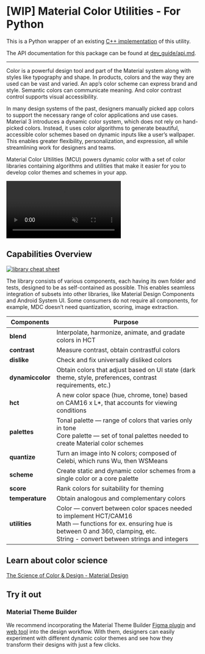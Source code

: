 # [WIP] Material Color Utilities - For Python

This is a Python wrapper of an existing [C++ implementation](https://github.com/material-foundation/material-color-utilities/) of this utility.

The API documentation for this package can be found at [dev_guide/api.md](dev_guide/api.md).

---

Color is a powerful design tool and part of the Material system along with
styles like typography and shape. In products, colors and the way they are used
can be vast and varied. An app’s color scheme can express brand and style.
Semantic colors can communicate meaning. And color contrast control supports
visual accessibility.

In many design systems of the past, designers manually picked app colors to
support the necessary range of color applications and use cases. Material 3
introduces a dynamic color system, which does not rely on hand-picked colors.
Instead, it uses color algorithms to generate beautiful, accessible color
schemes based on dynamic inputs like a user’s wallpaper. This enables greater
flexibility, personalization, and expression, all while streamlining work for
designers and teams.

Material Color Ultilities (MCU) powers dynamic color with a set of color
libraries containing algorithms and utilities that make it easier for you to
develop color themes and schemes in your app.

<video autoplay muted loop src="https://user-images.githubusercontent.com/6655696/146014425-8e8e04bc-e646-4cc2-a3e7-97497a3e1b09.mp4" data-canonical-src="https://user-images.githubusercontent.com/6655696/146014425-8e8e04bc-e646-4cc2-a3e7-97497a3e1b09.mp4" class="d-block rounded-bottom-2 width-fit" style="max-width:640px;"></video>

## Capabilities Overview

<a href="https://github.com/material-foundation/material-color-utilities/raw/main/cheat_sheet.png">
    <img alt="library cheat sheet" src="https://github.com/material-foundation/material-color-utilities/raw/main/cheat_sheet.png" style="max-width:640px;" />
</a>

The library consists of various components, each having its own folder and
 tests, designed to be as self-contained as possible. This enables seamless
 integration of subsets into other libraries, like Material Design Components
 and Android System UI. Some consumers do not require all components, for
 example, MDC doesn’t need quantization, scoring, image extraction.


| Components       | Purpose                                                   |
| ---------------- | --------------------------------------------------------- |
| **blend**        | Interpolate, harmonize, animate, and gradate colors in HCT |
| **contrast**     | Measure contrast, obtain contrastful colors               |
| **dislike**      | Check and fix universally disliked colors                 |
| **dynamiccolor** | Obtain colors that adjust based on UI state (dark theme, style, preferences, contrast requirements, etc.) |
| **hct**          | A new color space (hue, chrome, tone) based on CAM16 x L*, that accounts for viewing conditions |
| **palettes**     | Tonal palette — range of colors that varies only in tone <br>Core palette — set of tonal palettes needed to create Material color schemes |
| **quantize**     | Turn an image into N colors; composed of Celebi, which runs Wu, then WSMeans |
| **scheme**       | Create static and dynamic color schemes from a single color or a core palette |
| **score**        | Rank colors for suitability for theming                   |
| **temperature**  | Obtain analogous and complementary colors                 |
| **utilities**    | Color — convert between color spaces needed to implement HCT/CAM16 <br>Math — functions for ex. ensuring hue is between 0 and 360, clamping, etc. <br>String - convert between strings and integers |

## Learn about color science

[The Science of Color & Design - Material Design](https://material.io/blog/science-of-color-design)

## Try it out

### Material Theme Builder

We recommend incorporating the Material Theme Builder
[Figma plugin](https://www.figma.com/community/plugin/1034969338659738588/Material-Theme-Builder)
and [web tool](https://material-foundation.github.io/material-theme-builder/)
into the design workflow. With them, designers can easily experiment with
different dynamic color themes and see how they transform their designs with
just a few clicks.
